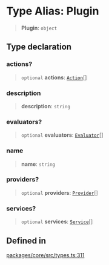 # Type Alias: Plugin

> **Plugin**: `object`

## Type declaration

### actions?

> `optional` **actions**: [`Action`](../interfaces/Action.md)[]

### description

> **description**: `string`

### evaluators?

> `optional` **evaluators**: [`Evaluator`](../interfaces/Evaluator.md)[]

### name

> **name**: `string`

### providers?

> `optional` **providers**: [`Provider`](../interfaces/Provider.md)[]

### services?

> `optional` **services**: [`Service`](../classes/Service.md)[]

## Defined in

[packages/core/src/types.ts:311](https://github.com/okcashpro/okai/blob/7fcf54e7fb2ba027d110afcc319c0b01b3f181dc/packages/core/src/types.ts#L311)
